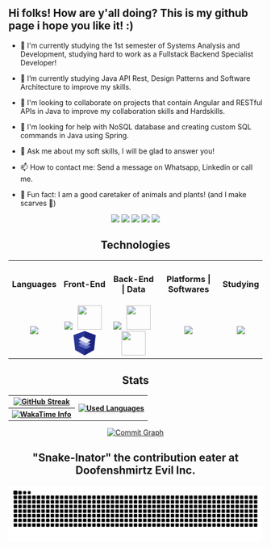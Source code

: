 <html>

<body>

 <section>
  <h2>Hi folks! How are y'all doing? This is my github page i hope you like it! :)</h2>
  <ul>
   <li>
    <p>🔭 I'm currently studying the 1st semester of Systems Analysis and Development, studying hard to work as a Fullstack Backend Specialist Developer!</p>
   </li>
   <li>
    <p>🌱 I’m currently studying Java API Rest, Design Patterns and Software Architecture to improve my skills.</p>
   </li>
   <li>
    <p>👯 I'm looking to collaborate on projects that contain Angular and RESTful APIs in Java to improve my collaboration skills and Hardskills.
    </p>
   </li>
   <li>
    <p>🤔 I'm looking for help with NoSQL database and creating custom SQL commands in Java using Spring.</p>
   </li>
   <li>
    <p>💬 Ask me about my soft skills, I will be glad to answer you!</p>
   </li>
   <li>
    <p>📫 How to contact me: Send a message on Whatsapp, Linkedin or call me.</p>
   </li>
   <li>
    <p>🌾 Fun fact: I am a good caretaker of animals and plants! (and I make scarves 🧣)</p>
   </li>
  </ul>

  <div align="center">
   <a href="https://sinapse.lol/~/whatsapp" target="_blank"><img
     src="https://img.shields.io/badge/WhatsApp-25D366?style=for-the-badge&logo=whatsapp&logoColor=white"
     target="_blank"></a>
   <a href="https://sinapse.lol/~/discord" target="_blank"><img
     src="https://img.shields.io/badge/Discord-7289DA?style=for-the-badge&logo=discord&logoColor=white"
     target="_blank"></a>
   <a href="mailto:Pedro.henrique.contato369@gmail.com"><img
     src="https://img.shields.io/badge/-Gmail-%23333?style=for-the-badge&logo=gmail&logoColor=white"
     target="_blank"></a>
   <a href="https://sinapse.lol/~/linkedin" target="_blank"><img
     src="https://img.shields.io/badge/-LinkedIn-%230077B5?style=for-the-badge&logo=linkedin&logoColor=white"
     target="_blank"></a>
      <a href="https://sinapse.lol/~/wakatime" target="_blank"><img
     src="https://img.shields.io/badge/-Wakatime-white?style=for-the-badge&logo=wakatime&logoColor=black"
     target="_blank"></a>
  </div>
 </section>

 <section align="center">
  <h2> Technologies </h2>
    <table align="center">
        <tr>
            <th>
                <h3>Languages</h3>
            </th>
            <th>
                <h3>Front-End</h3>
            </th>
            <th>
                <h3>Back-End | Data</h3>
            </th>
            <th>
                <h3>Platforms | Softwares</h3>
            </th>
            <th>
                <h3>Studying</h3>
            </th>
        </tr>
        <tr>
            <td>
               <img src="https://skillicons.dev/icons?i=html,css,scss,js,ts,java,python&perline=3"/>
            </td>
            <td>
                <img src="https://skillicons.dev/icons?i=angular,bootstrap&perline=2" />
                <img style="width: 48px; height: 48px; margin: 0 6px 0 6px;"
                src="https://github.com/ng-bootstrap/ng-bootstrap/blob/master/demo/src/public/img/ngb-logo.svg" />
                <img style="width: 48px; height: 48px; margin: 0 6px 0 6px;"
                src="https://github.com/angular-material-extensions/select-icon/blob/master/assets/angular-material-extensions-logo.png" />
            </td>
            <td>
               <img src="https://skillicons.dev/icons?i=spring,maven,mysql,postgresql&perline=2" />
               <img style="width: 48px; height: 48px; margin: 0 6px 0 6px;"
                src="https://upload.wikimedia.org/wikipedia/commons/2/22/Pandas_mark.svg" />
               <img style="width: 48px; height: 48px; margin: 0 6px 0 6px;"
                src="https://seeklogo.com/images/N/numpy-logo-479C24EC79-seeklogo.com.png" />
            </td>
            <td>
               <img src="https://skillicons.dev/icons?i=git,github,firebase&perline=2" />
            </td>
            <td>
                <img src="https://skillicons.dev/icons?i=angular,java,mongodb,nodejs&perline=2"/>
            </td>
        </tr>
    </table>
</section>

 <section align="center">
  <h2> Stats </h2>

<table align="center">
  <tr>
    <th>
      <a href="https://git.io/streak-stats" title="Go to Source">
        <img src="https://github-readme-streak-stats.herokuapp.com?user=pedrohenrique57&hide_border=true&exclude_days=Sun%2CSat&background=242938&ring=EEB902&fire=F45D01&currStreakLabel=97CC04&sideNums=F45D01&sideLabels=97CC04&dates=EEB902&currStreakNum=F45D01&stroke=EB5454" alt="GitHub Streak" />
      </a>
    </th>

   <th rowspan="2">
      <a href="https://github.com/anuraghazra/github-readme-stats" title="Go to Source">
        <img width="380px" src="https://github-readme-stats.vercel.app/api/top-langs/?username=pedroHenrique57&title_color=f45d01&text_color=eeb902&icon_color=f45d01&bg_color=242938&langs_count=20&layout=donut-vertical&hide_border=true" alt="Used Languages" />
      </a>
    </th>
  </tr>
  <tr>
    <th>
      <a href="https://github.com/anuraghazra/github-readme-stats" title="Go to Source">
        <img src="https://github-readme-stats.vercel.app/api/wakatime?username=phwakatime&title_color=f45d01&text_color=eeb902&icon_color=f45d01&bg_color=242938&langs_count=20&layout=compact&hide_border=true" alt="WakaTime Info" />
      </a>
    </th>
  </tr>
</table>

<a href="https://github.com/Ashutosh00710/github-readme-activity-graph" title="Go to Source"><img
src="https://github-readme-activity-graph.vercel.app/graph?username=pedrohenrique57&bg_color=242938&color=eeb902&line=f45d01&point=ffffff&area=true&hide_border=true"
alt="Commit Graph">
</a>
 </section>

  <section align="center">
  <h2>"Snake-Inator" the contribution eater at Doofenshmirtz Evil Inc.</h2>
  <img alt="Snake Contribution eating"
   src="https://github.com/pedroHenrique57/pedroHenrique57/blob/output/github-snake-dark.svg">
 </section>
</body>

</html>
